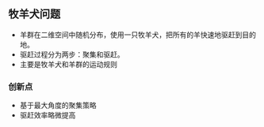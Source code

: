 ## 牧羊犬问题

- 羊群在二维空间中随机分布，使用一只牧羊犬，把所有的羊快速地驱赶到目的地。
- 驱赶过程分为两步：聚集和驱赶。
- 主要是牧羊犬和羊群的运动规则

### 创新点

- 基于最大角度的聚集策略
- 驱赶效率略微提高
